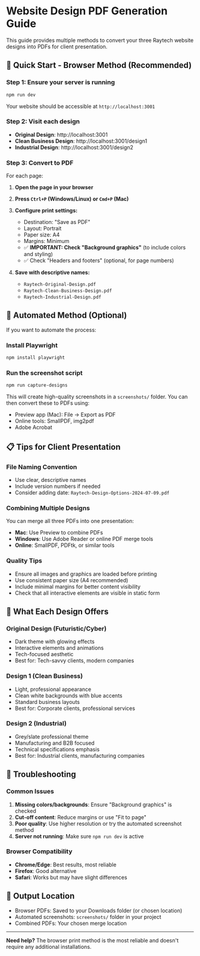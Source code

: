 # Website Design PDF Generation Guide

This guide provides multiple methods to convert your three Raytech website designs into PDFs for client presentation.

## 🎯 Quick Start - Browser Method (Recommended)

### Step 1: Ensure your server is running
```bash
npm run dev
```
Your website should be accessible at `http://localhost:3001`

### Step 2: Visit each design
- **Original Design**: http://localhost:3001
- **Clean Business Design**: http://localhost:3001/design1  
- **Industrial Design**: http://localhost:3001/design2

### Step 3: Convert to PDF
For each page:

1. **Open the page in your browser**
2. **Press `Ctrl+P` (Windows/Linux) or `Cmd+P` (Mac)**
3. **Configure print settings:**
   - Destination: "Save as PDF"
   - Layout: Portrait
   - Paper size: A4
   - Margins: Minimum
   - ✅ **IMPORTANT: Check "Background graphics"** (to include colors and styling)
   - ✅ Check "Headers and footers" (optional, for page numbers)

4. **Save with descriptive names:**
   - `Raytech-Original-Design.pdf`
   - `Raytech-Clean-Business-Design.pdf`
   - `Raytech-Industrial-Design.pdf`

## 🤖 Automated Method (Optional)

If you want to automate the process:

### Install Playwright
```bash
npm install playwright
```

### Run the screenshot script
```bash
npm run capture-designs
```

This will create high-quality screenshots in a `screenshots/` folder. You can then convert these to PDFs using:
- Preview app (Mac): File → Export as PDF
- Online tools: SmallPDF, img2pdf
- Adobe Acrobat

## 📋 Tips for Client Presentation

### File Naming Convention
- Use clear, descriptive names
- Include version numbers if needed
- Consider adding date: `Raytech-Design-Options-2024-07-09.pdf`

### Combining Multiple Designs
You can merge all three PDFs into one presentation:
- **Mac**: Use Preview to combine PDFs
- **Windows**: Use Adobe Reader or online PDF merge tools
- **Online**: SmallPDF, PDFtk, or similar tools

### Quality Tips
- Ensure all images and graphics are loaded before printing
- Use consistent paper size (A4 recommended)
- Include minimal margins for better content visibility
- Check that all interactive elements are visible in static form

## 🎨 What Each Design Offers

### Original Design (Futuristic/Cyber)
- Dark theme with glowing effects
- Interactive elements and animations
- Tech-focused aesthetic
- Best for: Tech-savvy clients, modern companies

### Design 1 (Clean Business)
- Light, professional appearance
- Clean white backgrounds with blue accents
- Standard business layouts
- Best for: Corporate clients, professional services

### Design 2 (Industrial)
- Grey/slate professional theme
- Manufacturing and B2B focused
- Technical specifications emphasis
- Best for: Industrial clients, manufacturing companies

## 🔧 Troubleshooting

### Common Issues
1. **Missing colors/backgrounds**: Ensure "Background graphics" is checked
2. **Cut-off content**: Reduce margins or use "Fit to page"
3. **Poor quality**: Use higher resolution or try the automated screenshot method
4. **Server not running**: Make sure `npm run dev` is active

### Browser Compatibility
- **Chrome/Edge**: Best results, most reliable
- **Firefox**: Good alternative
- **Safari**: Works but may have slight differences

## 📁 Output Location
- Browser PDFs: Saved to your Downloads folder (or chosen location)
- Automated screenshots: `screenshots/` folder in your project
- Combined PDFs: Your chosen merge location

---

**Need help?** The browser print method is the most reliable and doesn't require any additional installations. 